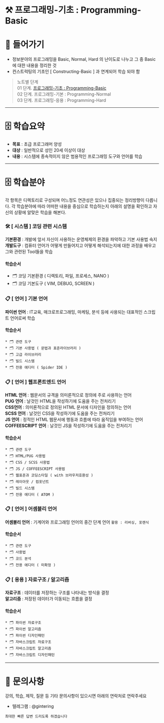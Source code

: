 ⚒ 프로그래밍-기초 : Programming-Basic 
===
# 📌 들어가기
- 정보분야의 프로그래밍을 Basic, Normal, Hard 의 난이도로 나누고 그 중 Basic에 대한 내용을 정리한 것  
- 컨스트럭팅의 기초인 [ Constructing-Basic ] 과 연계되어 학습 되야 함  

> 노트별 단계  
> 01 단계. [프로그래밍-기초 : Programming-Basic](./README.md)  
> 02 단계. 프로그래밍-기본 : Programming-Normal  
> 03 단계. 프로그래밍-응용 : Programming-Hard  

---

# 🗄 학습요약
* **목표** : 초급 프로그래머 양성
* **대상** : 일반적으로 성인 20세 이상이 대상
* **내용** : 시스템에 종속적이지 않은 범용적인 프로그래밍 도구와 언어를 학습

---

# 🗄 학습분야
각 항목은 디렉토리로 구성되며 어느정도 연관성은 있으나 집중되는 정리방향이 다릅니다. 각 학습분야에 따라 어떠한 내용을 중심으로 학습하는지 아래의 설명을 확인하고 자신의 상황에 알맞은 학습을 해본다.

### 🛠 [ 시스템  ] 코딩 관련 시스템 
**기본환경** : 개발에 앞서 자신이 사용하는 운영체제의 환경을 파악하고 기본 사용법 숙지  
**개발도구** : 컴퓨터 언어가 어떻게 만들어지고 어떻게 해석되는지에 대한 과정을 배우고 그와 관련된 Tool들을 학습

#### 학습순서
* 🗂   코딩 기본환경 ( 디렉토리, 파일, 프로세스, NANO )
* 🗂   코딩 기본도구 ( VIM, DEBUG, SCREEN )

### 📋 [ 언어 ] 기본 언어
**파이썬 언어** : IT교육, 매크로프로그래밍, 마케팅, 분석 등에 사용되는 대표적인 스크립트 언어로써 학습

#### 학습순서
```
* 🗂 관련 도구
* 🗂 기본 사용법 ( 문법과 표준라이브러리 )
* 🗂 고급 라이브러리
* 🗂 빌드 시스템
* 🗂 전용 에디터 ( Spider IDE )
```

### 📋 [ 언어 ] 웹프론트엔드 언어
**HTML 언어** : 웹문서의 규격을 의미론적으로 정의에 주로 사용하는 언어  
**PUG 언어** : 날것인 HTML을 작성하기에 도움을 주는 전처리기  
**CSS언어** : 의미론적으로 정의된 HTML 문서에 디자인을 정의하는 언어  
**SCSS 언어** : 날것인 CSS을 작성하기에 도움을 주는 전처리기  
**JS 언어** : 정적인 HTML 웹문서에 행동과 흐름에 따라 움직임을 부여하는 언어  
**COFFEESCRIPT 언어** : 날것인 JS을 작성하기에 도움을 주는 전처리기  

#### 학습순서
```
* 🗂 관련 도구
* 🗂 HTML/PUG 사용법
* 🗂 CSS / SCSS 사용법
* 🗂 JS / COFFEESCRIPT 사용법
* 🗂 웹표준과 코딩스타일 ( with 브라우저호환성 )
* 🗂 레이아웃 / 컴포넌트
* 🗂 빌드 시스템
* 🗂 전용 에디터 ( ATOM )
```

### 📋 [ 언어 ] 어셈블리 언어
**어셈블리 언어** : 기계어와 프로그래밍 언어의 중간 단계 언어 ``` 활용 : 리버싱, 포렌식 ```

#### 학습순서
```
* 🗂 관련 도구
* 🗂 사용법
* 🗂 코드 분석
* 🗂 전용 에디터 ( 미확정 )
```

### 📋 [ 응용 ] 자료구조 / 알고리즘
**자료구조** : 데이터를 저장하는 구조를 나타내는 방식을 결정  
**알고리즘** : 저장된 데이터가 이동되는 흐름을 결정  

#### 학습순서
```
* 🗂 파이썬 자료구조
* 🗂 파이썬 알고리즘
* 🗂 파이썬 디자인패턴
* 🗂 자바스크립트 자료구조
* 🗂 자바스크립트 알고리즘
* 🗂 자바스크립트 디자인패턴
```

---

# 📱 문의사항
강의, 학습, 제작, 질문 등 기타 문의사항이 있으시면 아래의 연락처로 연락주세요  

* 텔레그램 : @gintering

```
최대한 빠른 답변 드리도록 하겠습니다
```
